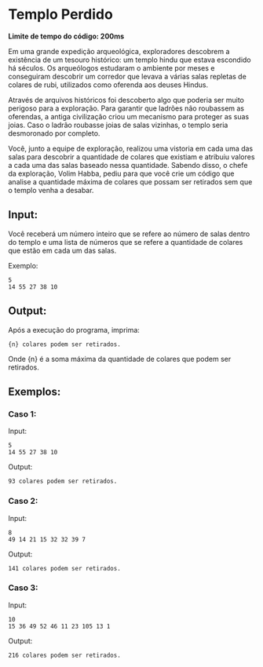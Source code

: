 # Templo Perdido

**Limite de tempo do código: 200ms**

Em uma grande expedição arqueológica, exploradores descobrem a existência de um tesouro histórico: um templo hindu que estava escondido há séculos. Os arqueólogos estudaram o ambiente por meses e conseguiram descobrir um corredor que levava a várias salas repletas de colares de rubi, utilizados como oferenda aos deuses Hindus.

Através de arquivos históricos foi descoberto algo que poderia ser muito perigoso para a exploração. Para garantir que ladrões não roubassem as oferendas, a antiga civilização criou um mecanismo para proteger as suas joias. Caso o ladrão roubasse joias de salas vizinhas, o templo seria desmoronado por completo.

Você, junto a equipe de exploração, realizou uma vistoria em cada uma das salas para descobrir a quantidade de colares que existiam e atribuiu valores a cada uma das salas baseado nessa quantidade. Sabendo disso, o chefe da exploração, Volim Habba, pediu para que você crie um código que analise a quantidade máxima de colares que possam ser retirados sem que o templo venha a desabar.

## Input:

Você receberá um número inteiro que se refere ao número de salas dentro do templo e uma lista de números que se refere a quantidade de colares que estão em cada um das salas.

Exemplo:

```
5
14 55 27 38 10
```

## Output:

Após a execução do programa, imprima:

```
{n} colares podem ser retirados.
```

Onde {n} é a soma máxima da quantidade de colares que podem ser retirados.

## Exemplos:

### Caso 1:

Input:
```
5
14 55 27 38 10
```

Output:
```
93 colares podem ser retirados.
```

### Caso 2:

Input:
```
8
49 14 21 15 32 32 39 7
```

Output:
```
141 colares podem ser retirados.
```

### Caso 3:

Input:
```
10
15 36 49 52 46 11 23 105 13 1
```

Output:
```
216 colares podem ser retirados.
```